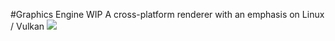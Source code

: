 #Graphics Engine WIP
A cross-platform renderer with an emphasis on Linux / Vulkan
<img src="http://i.imgur.com/y0qmu84.jpg">
